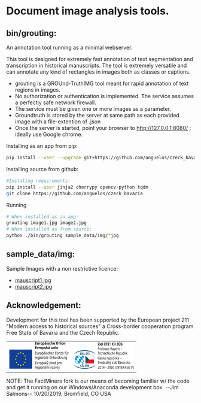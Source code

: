 # Document image analysis tools.

## bin/grouting:

An annotation tool running as a minimal webserver.

This tool is designed for extremely fast annotation of text segmentation and transcription in historical manuscripts.
The tool is extremely versatile and can annotate any kind of rectangles in images both as classes or captions.

* grouting is a GROUnd-TruthIMG tool meant for rapid annotation of text regions in images.
* No authorization or authentication is implemented. The service assumes a perfectly safe network firewall.
* The service must be given one or more images as a parameter.
* Groundtruth is stored by the server at same path as each provided image with a file-extention of .json
* Once the server is started, point your browser to http://127.0.0.1:8080/ ; ideally use Google chrome.

Installing as an app from pip:
```bash
pip install --user --upgrade git+https://github.com/anguelos/czeck_bavaria
```

Installing source from github:
```bash
#Instaling requirements:
pip install --user jinja2 cherrypy opencv-python tqdm
git clone https://github.com/anguelos/czeck_bavaria
```

Running
```bash
# When installed as an app:
grouting image1.jpg image2.jpg
# When installed as from source:
python ./bin/grouting sample_data/img/*jpg
```

## sample_data/img:

Sample Images with a non restrictive licence:
* [mauscript1.jpg](https://c.pxhere.com/photos/70/1b/manuscript_ancient_writing_document_map_old_museum_archive-920944.jpg!d)
* [mauscript2.jpg](https://c.pxhere.com/photos/09/5f/manuscript_book_ancient_old_document_archive-919448.jpg!d)

## Acknowledgement:

Development for this tool has been supported by the European project 211 "Modern access to historical sources" a Cross-border cooperation program
Free State of Bavaria and the Czech Republic.


<table><tr><td>
<img src="./eu_logo.png" height="74" width="160">
</td><td>
<img src="./czeck_bavaria_logo.png" height="74" width="160">
</td></tr><table>

NOTE: The FactMiners fork is our means of becoming familiar w/ the code and get it running
on our Windows/Anaconda development box. --Jim Salmons-- 10/20/2019, Bromfield, CO USA
